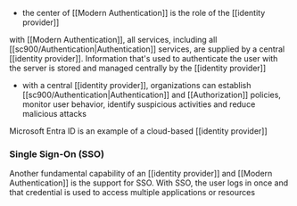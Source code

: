 - the center of [[Modern Authentication]] is the role of the [[identity provider]]

with [[Modern Authentication]], all services, including all [[sc900/Authentication|Authentication]] services, are supplied by a central [[identity provider]]. Information that's used to authenticate the user with the server is stored and managed centrally by the [[identity provider]]
- with a central [[identity provider]], organizations can establish [[sc900/Authentication|Authentication]] and [[Authorization]] policies, monitor user behavior, identify suspicious activities and reduce malicious attacks

Microsoft Entra ID is an example of a cloud-based [[identity provider]]

### Single Sign-On (SSO)
Another fundamental capability of an [[identity provider]] and [[Modern Authentication]] is the support for SSO. With SSO, the user logs in once and that credential is used to access multiple applications or resources
